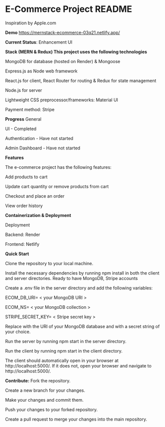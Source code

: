 # E-Commerce Project README
Inspiration by Apple.com

**Demo**
https://mernstack-ecommerce-03q21.netlify.app/

**Current Status**: Enhancement UI

**Stack (MERN & Redux)
This project uses the following technologies**

MongoDB for database (hosted on Render) & Mongoose

Express.js as Node web framework

React.js for client, React Router for routing & Redux for state management

Node.js for server

Lightweight CSS preprocessor/frameworks: Material UI

Payment method: Stripe


**Progress**
General

  UI - Completed
  
  Authentication - Have not started
  
  Admin Dashboard - Have not started


**Features**

The e-commerce project has the following features:

Add products to cart

Update cart quantity or remove products from cart

Checkout and place an order

View order history


**Containerization & Deployment**

 Deployment 
 
  Backend: Render
  
  Frontend: Netlify
  
**Quick Start**

Clone the repository to your local machine.

Install the necessary dependencies by running npm install in both the client and server directories.
Ready to have MongoDB, Stripe accounts

Create a .env file in the server directory and add the following variables:

ECOM_DB_URI= < your MongoDB URI >

ECOM_NS= < your MongoDB collection >

STRIPE_SECRET_KEY= < Stripe secret key >

Replace <your MongoDB URI> with the URI of your MongoDB database and <your JWT secret> with a secret string of your choice.

Run the server by running npm start in the server directory.

Run the client by running npm start in the client directory.

The client should automatically open in your browser at http://localhost:5000/. If it does not, open your browser and navigate to http://localhost:5000/.

**Contribute:**
Fork the repository.
  
Create a new branch for your changes.
  
Make your changes and commit them.
  
Push your changes to your forked repository.
  
Create a pull request to merge your changes into the main repository.
